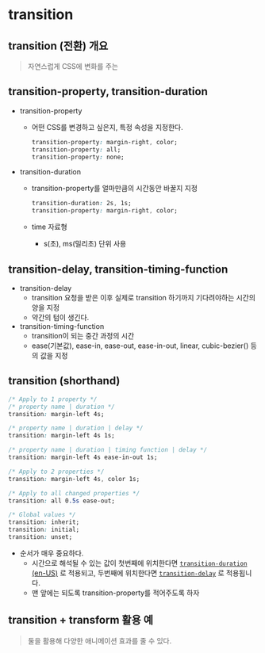 # transition



## transition (전환) 개요

> 자연스럽게 CSS에 변화를 주는



## transition-property, transition-duration

- transition-property

  - 어떤 CSS를 변경하고 싶은지, 특정 속성을 지정한다.

    ```css
    transition-property: margin-right, color;
    transition-property: all;
    transition-property: none;
    ```

- transition-duration

  - transition-property를 얼마만큼의 시간동안 바꿀지 지정

    ```css
    transition-duration: 2s, 1s;
    transition-property: margin-right, color;
    ```

  - time 자료형

    - s(초), ms(밀리초) 단위 사용



## transition-delay, transition-timing-function

- transition-delay
  - transition 요청을 받은 이후 실제로 transition 하기까지 기다려야하는 시간의 양을 지정
  - 약간의 텀이 생긴다.
- transition-timing-function
  - transition이 되는 중간 과정의 시간
  - ease(기본값), ease-in, ease-out, ease-in-out, linear, cubic-bezier() 등의 값을 지정



## transition (shorthand)

```css
/* Apply to 1 property */
/* property name | duration */
transition: margin-left 4s;

/* property name | duration | delay */
transition: margin-left 4s 1s;

/* property name | duration | timing function | delay */
transition: margin-left 4s ease-in-out 1s;

/* Apply to 2 properties */
transition: margin-left 4s, color 1s;

/* Apply to all changed properties */
transition: all 0.5s ease-out;

/* Global values */
transition: inherit;
transition: initial;
transition: unset;
```

- 순서가 매우 중요하다.
  - 시간으로 해석될 수 있는 값이 첫번째에 위치한다면 [`transition-duration` (en-US)](https://developer.mozilla.org/en-US/docs/Web/CSS/transition-duration) 로 적용되고, 두번째에 위치한다면 [`transition-delay`](https://developer.mozilla.org/ko/docs/Web/CSS/transition-delay) 로 적용됩니다. 
  - 맨 앞에는 되도록 transition-property를 적어주도록 하자



## transition + transform 활용 예

> 둘을 활용해 다양한 애니메이션 효과를 줄 수 있다.

